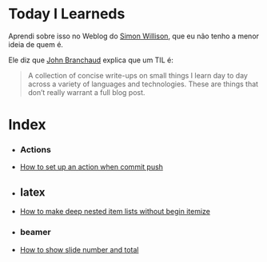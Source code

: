# Today I Learneds

Aprendi sobre isso no Weblog do [Simon Willison](https://simonwillison.net/2020/Apr/20/self-rewriting-readme/), 
que eu não tenho a menor ideia de quem é.

Ele diz que [John Branchaud](https://github.com/jbranchaud/til) explica que um TIL é:

> A collection of concise write-ups on small things I learn day to day across a variety
> of languages and technologies. These are things that don’t really warrant a full blog post.
# Index
 * ### Actions
- [How to set up an action when commit push](./GitHub/Actions/How_to_set_up_an_action_when_commit_push.md)
 * ## latex
- [How to make deep nested item lists without begin itemize](./latex/How_to_make_deep_nested_item_lists_without_begin_itemize.md)
 * ### beamer
- [How to show slide number and total](./latex/beamer/How_to_show_slide_number_and_total.md)
